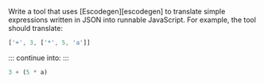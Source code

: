 Write a tool that uses [Escodegen][escodegen]
to translate simple expressions written in JSON into runnable JavaScript.
For example, the tool should translate:

```js
['+', 3, ['*', 5, 'a']]
```

::: continue
into:
:::

```js
3 + (5 * a)
```
